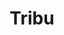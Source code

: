 ---
title: Tribu
date: 
draft: false

# descripcion
description : Aros colgantes en plata 925 y onix.

materials: Plata 925

color: 

dimensions: Largo 4,00 cm

code: 01-01-1041

type: "Aros"

categories: []

price: $10.400,00

price_eftvo: $8.840,00

# Images
# first image will be shown in the product page
images:
  # - image: "images/path_to_image"
  # La ubicacion de las imagenes es imagenes/Aros/Aros.Colgantes/01-01-1041-tribu
  - image: "./images/aros/colgantes/01-01-1041-tribu.jpg"
---